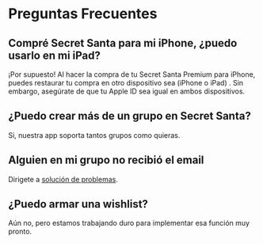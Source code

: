 # Preguntas Frecuentes

## Compré Secret Santa para mi iPhone, ¿puedo usarlo en mi iPad?

¡Por supuesto! Al hacer la compra de tu Secret Santa Premium para iPhone, puedes restaurar tu compra en otro dispositivo sea \(iPhone o iPad\) . Sin embargo, asegúrate de que tu Apple ID sea igual en ambos dispositivos.

## ¿Puedo crear más de un grupo en Secret Santa?

Si, nuestra app soporta tantos grupos como quieras.

## Alguien en mi grupo no recibió el email

Dirigete a [solución de problemas](https://github.com/jkleroy/secretsanta-help/tree/7067f671813bb03d045952a6b594b8da36edec52/espanol/soporte.md#re-enviando-invitacion).

## ¿Puedo armar una wishlist?

Aún no, pero estamos trabajando duro para implementar esa función muy pronto.

